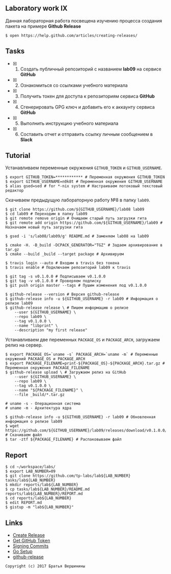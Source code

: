 ## Laboratory work IX

Данная лабораторная работа посвещена изучению процесса создания пакета на примере **Github Release**

```ShellSession
$ open https://help.github.com/articles/creating-releases/
```

## Tasks

- [x] 1. Создать публичный репозиторий с названием **lab09** на сервисе **GitHub**
- [X] 2. Ознакомиться со ссылками учебного материала
- [X] 3. Получить токен для доступа к репозиториям сервиса **GitHub**
- [X] 4. Сгенерировать GPG ключ и добавить его к аккаунту сервиса **GitHub**
- [X] 5. Выполнить инструкцию учебного материала
- [X] 6. Составить отчет и отправить ссылку личным сообщением в **Slack**

## Tutorial

Устанавливаем переменные окружения `GITHUB_TOKEN` и `GITHUB_USERNAME`.
```ShellSession
$ export GITHUB_TOKEN=************ # Переменная окружения GITHUB_TOKEN
$ export GITHUB_USERNAME=n0k8t # Переменная окружения GITHUB_USERNAME
$ alias gsed=sed # for *-nix system # Настраиваем потоковый текстовый редактор
```

Скачиваем предыдущую лабораторную работу №8 в папку `lab09`.
```ShellSession
$ git clone https://github.com/${GITHUB_USERNAME}/lab08 lab09 
$ cd lab09 # Переходим в папку lab09
$ git remote remove origin # Очищаем старый путь загрузки гита
$ git remote add origin https://github.com/${GITHUB_USERNAME}/lab09 # Назначаем новый путь загрузки гита
```

```ShellSession
$ gsed -i 's/lab08/lab09/g' README.md # Заменяем lab08 на lab09
```

```ShellSession
$ cmake -H. -B_build -DCPACK_GENERATOR="TGZ" # Задаем архивирование в tar.gz
$ cmake --build _build --target package # Архивируем
```

```ShellSession
$ travis login --auto # Входим в travis без токена
$ travis enable # Подключаем репозиторий lab09 к travis
```

```ShellSession
$ git tag -s v0.1.0.0 # Подписываем v0.1.0.0
$ git tag -v v0.1.0.0 # Проверяем подписку
$ git push origin master --tags # Пушим изменения под v0.1.0.0
```

```ShellSession
$ github-release --version # Версия github-release
$ github-release info -u ${GITHUB_USERNAME} -r lab09 # Информация о релизе lab09
$ github-release release \ # Пишем информацию о релизе
    --user ${GITHUB_USERNAME} \
    --repo lab09 \
    --tag v0.1.0.0 \
    --name "libprint" \
    --description "my first release"
```

Устанавливаем две переменных `PACKAGE_OS` и `PACKAGE_ARCH`, загружаем релиз на сервер.
```ShellSession
$ export PACKAGE_OS=`uname -s` PACKAGE_ARCH=`uname -m` # Переменные окружений PACKAGE_OS и PACKAGE_ARCH 
$ export PACKAGE_FILENAME=print-${PACKAGE_OS}-${PACKAGE_ARCH}.tar.gz # Переменная окружения PACKAGE_FILENAME
$ github-release upload \ # Загружаем релиз на GitHub
    --user ${GITHUB_USERNAME} \
    --repo lab09 \
    --tag v0.1.0.0 \
    --name "${PACKAGE_FILENAME}" \
    --file _build/*.tar.gz
    
# uname -s - Операционная система
# uname -m - Архитектура ядра
```

```ShellSession
$ github-release info -u ${GITHUB_USERNAME} -r lab09 # Обновленная информация о релизе lab09
$ wget https://github.com/${GITHUB_USERNAME}/lab09/releases/download/v0.1.0.0/${PACKAGE_FILENAME} # Скачиваем файл
$ tar -ztf ${PACKAGE_FILENAME} # Распаковываем файл
```

## Report

```ShellSession
$ cd ~/workspace/labs/
$ export LAB_NUMBER=09
$ git clone https://github.com/tp-labs/lab${LAB_NUMBER} tasks/lab${LAB_NUMBER}
$ mkdir reports/lab${LAB_NUMBER}
$ cp tasks/lab${LAB_NUMBER}/README.md reports/lab${LAB_NUMBER}/REPORT.md
$ cd reports/lab${LAB_NUMBER}
$ edit REPORT.md
$ gistup -m "lab${LAB_NUMBER}"
```

## Links

- [Create Release](https://help.github.com/articles/creating-releases/)
- [Get GitHub Token](https://help.github.com/articles/creating-a-personal-access-token-for-the-command-line/)
- [Signing Commits](https://help.github.com/articles/signing-commits-with-gpg/)
- [Go Setup](http://www.golangbootcamp.com/book/get_setup)
- [github-release](https://github.com/aktau/github-release)

```
Copyright (c) 2017 Братья Вершинины
```
